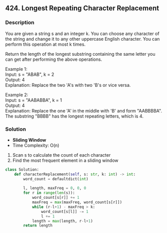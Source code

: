 ## 424. Longest Repeating Character Replacement

### Description

You are given a string s and an integer k. You can choose any character of the string and change it to any other uppercase English character. You can perform this operation at most k times.

Return the length of the longest substring containing the same letter you can get after performing the above operations.

Example 1:  
Input: s = "ABAB", k = 2  
Output: 4  
Explanation: Replace the two 'A's with two 'B's or vice versa.  

Example 2:  
Input: s = "AABABBA", k = 1  
Output: 4  
Explanation: Replace the one 'A' in the middle with 'B' and form "AABBBBA".  
The substring "BBBB" has the longest repeating letters, which is 4.  

### Solution

* **Sliding Window**
* Time Complexity: O(n)

1. Scan s to calculate the count of each character
2. Find the most frequent element in a sliding window

```python
class Solution:
    def characterReplacement(self, s: str, k: int) -> int:
        word_count = defaultdict(int)
        
        l, length, maxFreq = 0, 0, 0
        for r in range(len(s)):
            word_count[s[r]] += 1
            maxFreq = max(maxFreq, word_count[s[r]])
            while (r-l+1) - maxFreq > k:
                word_count[s[l]] -= 1
                l += 1
            length = max(length, r-l+1)
        return length
```
